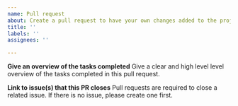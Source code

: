 ```yaml
---
name: Pull request
about: Create a pull request to have your own changes added to the project
title: ''
labels: ''
assignees: ''

---
```


**Give an overview of the tasks completed**
Give a clear and high level level overview of the tasks completed in this pull request. 

**Link to issue(s) that this PR closes**
Pull requests are required to close a related issue. If there is no issue, please create one first.